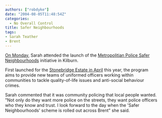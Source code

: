 ```yaml
---
authors: ["robdyke"]
date: "2004-08-05T11:48:54Z"
categories:
  - No Overall Control
title: Safer Neighbourhoods
tags:
- Sarah Teather
- Brent
---
```

[On Monday](http://www.brentlibdems.org.uk/news/146.html), Sarah attended the launch of the [Metropolitian Police Safer Neighbourhoods](http://www.met.police.uk/saferneighbourhoods/faq.htm) initiative in Kilburn.

First launched for the [Stonebridge Estate in April](http://www.brent.gov.uk/www.nsf/0/3f6d8fbbc267968c80256e6e00539678?OpenDocument) this year, the program aims to provide new teams of uniformed officers working within communities to tackle quality-of-life issues and anti-social behaviour crimes.

Sarah commented that it was community policing that local people wanted. "Not only do they want more police on the streets, they want police officers who they know and trust. I look forward to the day when the 'Safer Neighbourhoods' scheme is rolled out across Brent" she said.